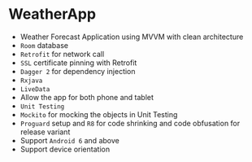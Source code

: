# WeatherApp
- Weather Forecast Application using MVVM with clean architecture
- `Room` database
- `Retrofit` for network call
- `SSL` certificate pinning with Retrofit
- `Dagger 2` for dependency injection
- `Rxjava`
- `LiveData`
-  Allow the app for both phone and tablet
- `Unit Testing`
- `Mockito` for mocking the objects in Unit Testing
- `Proguard` setup and `R8` for code shrinking and code obfusation for release variant
- Support `Android 6` and above
- Support device orientation


